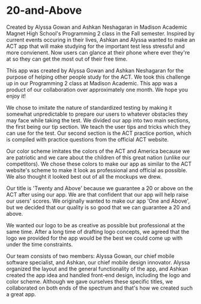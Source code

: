 # 20-and-Above

Created by Alyssa Gowan and Ashkan Neshagaran in Madison Academic Magnet High School's Programming 2 class in the Fall semester. Inspired by current events occuring in their lives, Ashkan and Alyssa wanted to make an ACT app that will make studying for the important test less stressful and more convienent. Now users can glance at their phone where ever they're at so they can get the most out of their free time.

This app was created by Alyssa Gowan and Ashkan Neshagaran for the purpose of helping other people study for the ACT. We took this challenge up in our Programming 2 class at Madison Academic. This app was a product of our collaboration over approximately one month. We hope you enjoy it!

We chose to imitate the nature of standardized testing by making it somewhat unpredictable to prepare our users to whatever obstacles they may face while taking the test. We divided our app into two main sections, the first being our tip section. We teach the user tips and tricks which they can use for the test. Our second section is the ACT practice portion, which is compiled with practice questions from the official ACT website.

Our color scheme imitates the colors of the ACT and America because we are patriotic and we care about the children of this great nation (unlike our competitors). We chose these colors to make our app as similar to the ACT website's scheme to make it look as professional and official as possible. We also thought it looked best out of all the mockups we drew.

Our title is 'Twenty and Above' because we guarantee a 20 or above on the ACT after using our app. We are that confident that our app will help raise our users' scores. We originally wanted to make our app 'One and Above', but we decided that our quality is so good that we can guarantee a 20 and above.

We wanted our logo to be as creative as possible but professional at the same time. After a long time of drafting logo concepts, we agreed that the logo we provided for the app would be the best we could come up with under the time constraints.

Our team consists of two members: Alyssa Gowan, our chief mobile software specialist, and Ashkan, our chief mobile design innovator. Alyssa organized the layout and the general functionality of the app, and Ashkan created the app idea and handled front-end design, including the logo and color scheme. Although we gave ourselves these specific titles, we collaborated on both ends of the spectrum and that's how we created such a great app.
